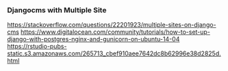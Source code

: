 ### Djangocms with Multiple Site
https://stackoverflow.com/questions/22201923/multiple-sites-on-django-cms
https://www.digitalocean.com/community/tutorials/how-to-set-up-django-with-postgres-nginx-and-gunicorn-on-ubuntu-14-04
https://rstudio-pubs-static.s3.amazonaws.com/265713_cbef910aee7642dc8b62996e38d2825d.html
